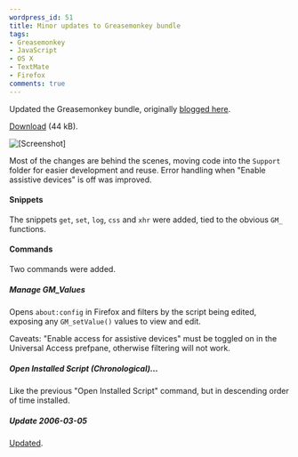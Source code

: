 ```yaml
---
wordpress_id: 51
title: Minor updates to Greasemonkey bundle
tags:
- Greasemonkey
- JavaScript
- OS X
- TextMate
- Firefox
comments: true
---
```

Updated the Greasemonkey bundle, originally <a href="https://henrik.nyh.se/2006/08/improved-greasemonkey-bundle-for-textmate/">blogged here</a>.

<a href="https://henrik.nyh.se/uploads/Greasemonkey.tmbundle.zip">Download</a> (44 kB).

<p class="center"><img src="https://henrik.nyh.se/uploads/gmbundle2.png" alt="[Screenshot]" class="bordered" /></p>

<!--more-->

Most of the changes are behind the scenes, moving code into the <code>Support</code> folder for easier development and reuse. Error handling when "Enable assistive devices" is off was improved.

<h4>Snippets</h4>

The snippets <code>get</code>, <code>set</code>, <code>log</code>, <code>css</code> and <code>xhr</code> were added, tied to the obvious <code>GM_</code> functions.

<h4>Commands</h4>

Two commands were added.

<h5>Manage GM_Values</h5>

Opens <code>about:config</code> in Firefox and filters by the script being edited, exposing any <code>GM_setValue()</code> values to view and edit.

Caveats: "Enable access for assistive devices" must be toggled on in the Universal Access prefpane, otherwise filtering will not work.

<h5>Open Installed Script (Chronological)&hellip;</h5>

Like the previous "Open Installed Script" command, but in descending order of time installed.

<div class="updated">
<h5>Update 2006-03-05</h5>
<p><a href="https://henrik.nyh.se/2007/03/major-update-to-the-textmate-greasemonkey-bundle/">Updated</a>.</p>
</div>
